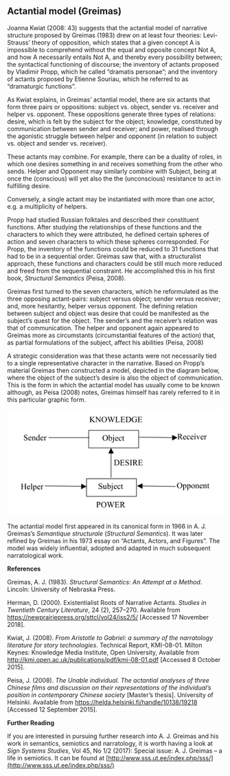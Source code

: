 ## Actantial model (Greimas)

Joanna Kwiat (2008: 43) suggests that the actantial model of narrative structure proposed by Greimas (1983) drew on at least four theories: Levi-Strauss’ theory of opposition, which states that a given concept A is impossible to comprehend without the equal and opposite concept Not A, and how A necessarily entails Not A, and thereby every possibility between; the syntactical functioning of discourse; the inventory of actants proposed by Vladimir Propp, which he called “dramatis personae”; and the inventory of actants proposed by Etienne Souriau, which he referred to as “dramaturgic functions”.

As Kwiat explains, in Greimas’ actantial model, there are six actants that form three pairs or oppositions: subject vs. object, sender vs. receiver and helper vs. opponent. These oppositions generate three types of relations: desire, which is felt by the subject for the object; knowledge, constituted by communication between sender and receiver; and power, realised through the agonistic struggle between helper and opponent (in relation to subject vs. object and sender vs. receiver).

These actants may combine. For example, there can be a duality of roles, in which one desires something in and receives something from the other who sends. Helper and Opponent may similarly combine with Subject, being at once the (conscious) will yet also the the (unconscious) resistance to act in fulfilling desire.

Conversely, a single actant may be instantiated with more than one actor, e.g. a multiplicity of helpers.

Propp had studied Russian folktales and described their constituent functions. After studying the relationships of these functions and the characters to which they were attributed, he defined certain spheres of action and seven characters to which these spheres corresponded. For Propp, the inventory of the functions could be reduced to 31 functions that had to be in a sequential order. <span class="Apple-converted-space"></span> Greimas saw that, with a structuralist approach, these functions and characters could be still much more reduced and freed from the sequential constraint. He accomplished this in his first book, _Structural Semantics_ (Peisa, 2008).

Greimas first turned to the seven characters, which he reformulated as the three opposing actant-pairs: subject versus object; sender versus receiver; and, more hesitantly, helper versus opponent. The defining relation between subject and object was desire that could be manifested as the subject’s quest for the object. The sender’s and the receiver’s relation was that of communication. The helper and opponent again appeared to Greimas more as circumstants (circumstantial features of the action) that, as partial formulations of the subject, affect his abilities (Peisa, 2008)

A strategic consideration was that these actants were not necessarily tied to a single representative character in the narrative. Based on Propp’s material Greimas then constructed a model, depicted in the diagram below, where the object of the subject’s desire is also the object of communication. This is the form in which the actantial model has usually come to be known although, as Peisa (2008) notes, Greimas himself has rarely referred to it in this particular graphic form.

![Semiotic square](actantial-model-greimas-diagram.png)

The actantial model first appeared in its canonical form in 1966 in A. J. Greimas’s _Semantique structurale_ (_Structural Semantics_). It was later refined by Greimas in his 1973 essay on “Actants, Actors, and Figures”. The model was widely influential, adopted and adapted in much subsequent narratological work.

**References**

Greimas, A. J. (1983). _Structural Semantics: An Attempt at a Method_. Lincoln: University of Nebraska Press.

Herman, D. (2000). Existentialist Roots of Narrative Actants. _Studies in Twentieth Century Literature_, 24 (2), 257–270\. Available from https://newprairiepress.org/sttcl/vol24/iss2/5/ [Accessed 17 November 2018].

Kwiat, J. (2008). _From Aristotle to Gabriel: a summary of the narratology literature for story technologies_. Technical Report, KMI-08-01\. Milton Keynes: Knowledge Media Institute, Open University, Available from http://kmi.open.ac.uk/publications/pdf/kmi-08-01.pdf [Accessed 8 October 2015].

Peisa, J. (2008). _The Unable individual. The actantial analyses of three Chinese films and discussion on their representations of the individual’s position in contemporary Chinese society_ [Master’s thesis]. University of Helsinki. Available from https://helda.helsinki.fi/handle/10138/19218 [Accessed 12 September 2015].

**Further Reading**

If you are interested in pursuing further research into A. J. Greimas and his work in semantics, semiotics and narratology, it is worth having a look at _Sign Systems Studies_, Vol 45, No 1/2 (2017): Special issue: A. J. Greimas – a life in semiotics. It can be found at [http://www.sss.ut.ee/index.php/sss/](http://www.sss.ut.ee/index.php/sss/)
